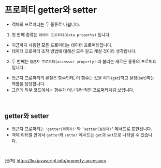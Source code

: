 # 프로퍼티 getter와 setter

- 객체의 프로퍼티는 두 종류로 나뉩니다.

1. 첫 번째 종류는 `데이터 프로퍼티(data property)` 입니다.

- 지금까지 사용한 모든 프로퍼티는 데이터 프로퍼티입니다.
- 데이터 프로퍼티 조작 방법에 대해선 모두 알고 계실 것이라 생각합니다.

2. 두 번째는 `접근자 프로퍼티(accessor property)` 라 불리는 새로운 종류의 프로퍼티입니다.

- 접근자 프로퍼티의 본질은 함수인데, 이 함수는 값을 획득(`get`)하고 설정(`set`)하는 역할을 담당합니다.
- 그런데 외부 코드에서는 함수가 아닌 일반적인 프로퍼티처럼 보입니다.

<br>

## getter와 setter

- 접근자 프로퍼티는 `'getter(획득자)'`와 `‘setter(설정자)’` 메서드로 표현됩니다.
- 객체 리터럴 안에서 `getter`와 `setter` 메서드는 `get`과 `set`으로 나타낼 수 있습니다.

<br>

[출처]
https://ko.javascript.info/property-accessors
